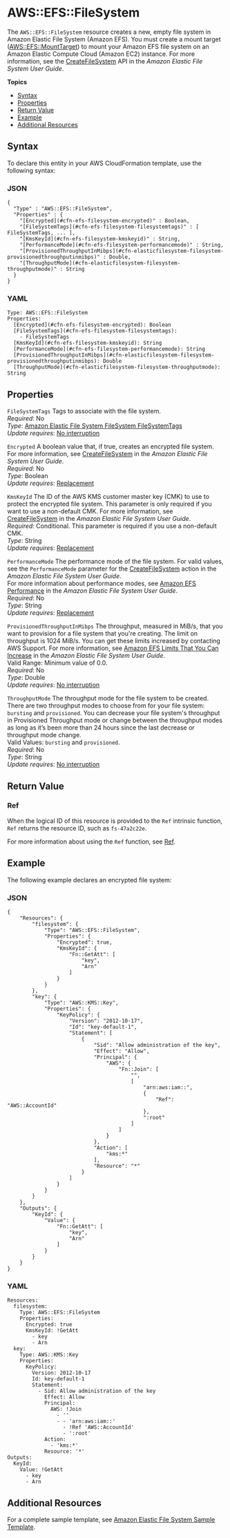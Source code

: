 # AWS::EFS::FileSystem<a name="aws-resource-efs-filesystem"></a>

The `AWS::EFS::FileSystem` resource creates a new, empty file system in Amazon Elastic File System \(Amazon EFS\)\. You must create a mount target \([AWS::EFS::MountTarget](aws-resource-efs-mounttarget.md)\) to mount your Amazon EFS file system on an Amazon Elastic Compute Cloud \(Amazon EC2\) instance\. For more information, see the [CreateFileSystem](https://docs.aws.amazon.com/efs/latest/ug/API_CreateFileSystem.html) API in the *Amazon Elastic File System User Guide*\.

**Topics**
+ [Syntax](#aws-resource-efs-filesystem-syntax)
+ [Properties](#aws-resource-efs-filesystem-properties)
+ [Return Value](#aws-resource-efs-filesystem-return-values)
+ [Example](#aws-resource-efs-filesystem-examples)
+ [Additional Resources](#aws-resource-efs-filesystem-see-also)

## Syntax<a name="aws-resource-efs-filesystem-syntax"></a>

To declare this entity in your AWS CloudFormation template, use the following syntax:

### JSON<a name="aws-resource-efs-filesystem-syntax.json"></a>

```
{
  "Type" : "AWS::EFS::FileSystem",
  "Properties" : {
    "[Encrypted](#cfn-efs-filesystem-encrypted)" : Boolean,
    "[FileSystemTags](#cfn-efs-filesystem-filesystemtags)" : [ FileSystemTags, ... ],
    "[KmsKeyId](#cfn-efs-filesystem-kmskeyid)" : String,
    "[PerformanceMode](#cfn-efs-filesystem-performancemode)" : String,
    "[ProvisionedThroughputInMibps](#cfn-elasticfilesystem-filesystem-provisionedthroughputinmibps)" : Double,
    "[ThroughputMode](#cfn-elasticfilesystem-filesystem-throughputmode)" : String
  }
}
```

### YAML<a name="aws-resource-efs-filesystem-syntax.yaml"></a>

```
Type: AWS::EFS::FileSystem
Properties: 
  [Encrypted](#cfn-efs-filesystem-encrypted): Boolean
  [FileSystemTags](#cfn-efs-filesystem-filesystemtags):
    - FileSystemTags
  [KmsKeyId](#cfn-efs-filesystem-kmskeyid): String
  [PerformanceMode](#cfn-efs-filesystem-performancemode): String
  [ProvisionedThroughputInMibps](#cfn-elasticfilesystem-filesystem-provisionedthroughputinmibps): Double
  [ThroughputMode](#cfn-elasticfilesystem-filesystem-throughputmode): String
```

## Properties<a name="aws-resource-efs-filesystem-properties"></a>

`FileSystemTags`  <a name="cfn-efs-filesystem-filesystemtags"></a>
Tags to associate with the file system\.  
*Required*: No  
*Type*: [Amazon Elastic File System FileSystem FileSystemTags](aws-properties-efs-filesystem-filesystemtags.md)  
*Update requires*: [No interruption](using-cfn-updating-stacks-update-behaviors.md#update-no-interrupt)

`Encrypted`  <a name="cfn-efs-filesystem-encrypted"></a>
A boolean value that, if true, creates an encrypted file system\. For more information, see [CreateFileSystem](https://docs.aws.amazon.com/efs/latest/ug/API_CreateFileSystem.html) in the *Amazon Elastic File System User Guide*\.  
*Required*: No  
*Type*: Boolean  
*Update requires*: [Replacement](using-cfn-updating-stacks-update-behaviors.md#update-replacement)

`KmsKeyId`  <a name="cfn-efs-filesystem-kmskeyid"></a>
The ID of the AWS KMS customer master key \(CMK\) to use to protect the encrypted file system\. This parameter is only required if you want to use a non\-default CMK\. For more information, see [CreateFileSystem](https://docs.aws.amazon.com/efs/latest/ug/API_CreateFileSystem.html) in the *Amazon Elastic File System User Guide*\.  
*Required*: Conditional\. This parameter is required if you use a non\-default CMK\.  
*Type*: String  
*Update requires*: [Replacement](using-cfn-updating-stacks-update-behaviors.md#update-replacement)

`PerformanceMode`  <a name="cfn-efs-filesystem-performancemode"></a>
The performance mode of the file system\. For valid values, see the `PerformanceMode` parameter for the [CreateFileSystem](https://docs.aws.amazon.com/efs/latest/ug/API_CreateFileSystem.html) action in the *Amazon Elastic File System User Guide*\.  
For more information about performance modes, see [Amazon EFS Performance](https://docs.aws.amazon.com/efs/latest/ug/performance.html) in the *Amazon Elastic File System User Guide*\.  
*Required*: No  
*Type*: String  
*Update requires*: [Replacement](using-cfn-updating-stacks-update-behaviors.md#update-replacement)

`ProvisionedThroughputInMibps`  <a name="cfn-elasticfilesystem-filesystem-provisionedthroughputinmibps"></a>
The throughput, measured in MiB/s, that you want to provision for a file system that you're creating\. The limit on throughput is 1024 MiB/s\. You can get these limits increased by contacting AWS Support\. For more information, see [Amazon EFS Limits That You Can Increase](https://docs.aws.amazon.com/efs/latest/ug/limits.html#soft-limits) in the *Amazon Elastic File System User Guide*\.  
Valid Range: Minimum value of 0\.0\.  
*Required*: No  
*Type*: Double  
*Update requires*: [No interruption](using-cfn-updating-stacks-update-behaviors.md#update-no-interrupt)

`ThroughputMode`  <a name="cfn-elasticfilesystem-filesystem-throughputmode"></a>
The throughput mode for the file system to be created\. There are two throughput modes to choose from for your file system: `bursting` and `provisioned`\. You can decrease your file system's throughput in Provisioned Throughput mode or change between the throughput modes as long as it’s been more than 24 hours since the last decrease or throughput mode change\.  
Valid Values: `bursting` and `provisioned`\.  
*Required*: No  
*Type*: String  
*Update requires*: [No interruption](using-cfn-updating-stacks-update-behaviors.md#update-no-interrupt)

## Return Value<a name="aws-resource-efs-filesystem-return-values"></a>

### Ref<a name="aws-resource-efs-filesystem-ref"></a>

When the logical ID of this resource is provided to the `Ref` intrinsic function, `Ref` returns the resource ID, such as `fs-47a2c22e`\.

For more information about using the `Ref` function, see [Ref](intrinsic-function-reference-ref.md)\.

## Example<a name="aws-resource-efs-filesystem-examples"></a>

The following example declares an encrypted file system:

### JSON<a name="aws-resource-efs-filesystem-example.json"></a>

```
{
    "Resources": {
        "filesystem": {
            "Type": "AWS::EFS::FileSystem",
            "Properties": {
                "Encrypted": true,
                "KmsKeyId": {
                    "Fn::GetAtt": [
                        "key",
                        "Arn"
                    ]
                }
            }
        },
        "key": {
            "Type": "AWS::KMS::Key",
            "Properties": {
                "KeyPolicy": {
                    "Version": "2012-10-17",
                    "Id": "key-default-1",
                    "Statement": [
                        {
                            "Sid": "Allow administration of the key",
                            "Effect": "Allow",
                            "Principal": {
                                "AWS": {
                                    "Fn::Join": [
                                        "",
                                        [
                                            "arn:aws:iam::",
                                            {
                                                "Ref": "AWS::AccountId"
                                            },
                                            ":root"
                                        ]
                                    ]
                                }
                            },
                            "Action": [
                                "kms:*"
                            ],
                            "Resource": "*"
                        }
                    ]
                }
            }
        }
    },
    "Outputs": {
        "KeyId": {
            "Value": {
                "Fn::GetAtt": [
                    "key",
                    "Arn"
                ]
            }
        }
    }
}
```

### YAML<a name="aws-resource-efs-filesystem-example.yaml"></a>

```
Resources:
  filesystem:
    Type: AWS::EFS::FileSystem
    Properties:
      Encrypted: true
      KmsKeyId: !GetAtt 
        - key
        - Arn
  key:
    Type: AWS::KMS::Key
    Properties:
      KeyPolicy:
        Version: 2012-10-17
        Id: key-default-1
        Statement:
          - Sid: Allow administration of the key
            Effect: Allow
            Principal:
              AWS: !Join 
                - ''
                - - 'arn:aws:iam::'
                  - !Ref 'AWS::AccountId'
                  - ':root'
            Action:
              - 'kms:*'
            Resource: '*'
Outputs:
  KeyId:
    Value: !GetAtt 
      - key
      - Arn
```

## Additional Resources<a name="aws-resource-efs-filesystem-see-also"></a>

For a complete sample template, see [Amazon Elastic File System Sample Template](quickref-efs.md)\.